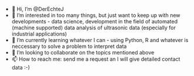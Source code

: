 - 👋 Hi, I’m @DerEchteJ
- 👀 I’m interested in too many things, but just want to keep up with new developments - data science, development in the field of automated (machine supported)
data analysis of ultrasonic data (especially for industrial applications)
- 🌱 I’m currently learning whatever I can - using Python, R and whatever is neccessary to solve a problem to interpret data
- 💞️ I’m looking to collaborate on the topics mentioned above
- 📫 How to reach me: send me a request an I will give detailed contact data :-)

<!---
DerEchteJ/DerEchteJ is a ✨ special ✨ repository because its `README.md` (this file) appears on your GitHub profile.
You can click the Preview link to take a look at your changes.
--->
